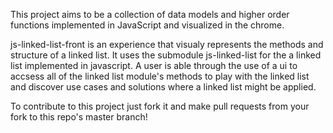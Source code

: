 This project aims to be a collection of data models and higher order functions implemented in JavaScript and visualized in the chrome.

js-linked-list-front is an experience that visualy represents the methods and structure of a linked list. It uses the submodule js-linked-list for the a linked list implemented in javascript. A user is able through the use of a ui to accsess all of the linked list module's methods to play with the linked list and discover use cases and solutions where a linked list might be applied.

To contribute to this project just fork it and make pull requests from your fork to this repo's master branch!
